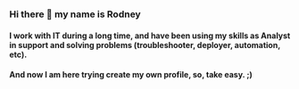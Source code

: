 ### Hi there 👋 my name is Rodney

#### I work with IT during a long time, and have been using my skills as Analyst in support and solving problems (troubleshooter, deployer, automation, etc).
#### And now I am here trying create my own profile, so, take easy. ;)

<!--
**rodneyazev/rodneyazev** is a ✨ _special_ ✨ repository because its `README.md` (this file) appears on your GitHub profile.

Here are some ideas to get you started:

- 🔭 I’m currently working on ...
- 🌱 I’m currently learning ...
- 👯 I’m looking to collaborate on ...
- 🤔 I’m looking for help with ...
- 💬 Ask me about ...
- 📫 How to reach me: ...
- 😄 Pronouns: ...
- ⚡ Fun fact: ...
-->
